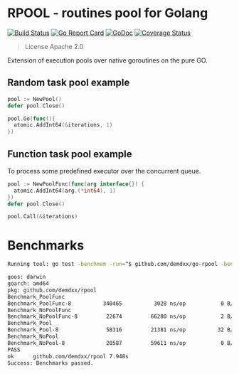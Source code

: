 # RPOOL - routines pool for Golang

[![Build Status](https://travis-ci.org/demdxx/rpool.svg?branch=master)](https://travis-ci.org/demdxx/rpool)
[![Go Report Card](https://goreportcard.com/badge/github.com/demdxx/rpool)](https://goreportcard.com/report/github.com/demdxx/rpool)
[![GoDoc](https://godoc.org/github.com/demdxx/rpool?status.svg)](https://godoc.org/github.com/demdxx/rpool)
[![Coverage Status](https://coveralls.io/repos/github/demdxx/rpool/badge.svg)](https://coveralls.io/github/demdxx/rpool)

> License Apache 2.0

Extension of execution pools over native goroutines on the pure GO.

## Random task pool example

```go
pool := NewPool()
defer pool.Close()

pool.Go(func(){
  atomic.AddInt64(&iterations, 1)
})
```

## Function task pool example

To process some predefined executor over the concurrent queue.

```go
pool := NewPoolFunc(func(arg interface{}) {
  atomic.AddInt64(arg.(*int64), 1)
})
defer pool.Close()

pool.Call(&iterations)
```

# Benchmarks

```sh
Running tool: go test -benchmem -run=^$ github.com/demdxx/go-rpool -bench . -v -race

goos: darwin
goarch: amd64
pkg: github.com/demdxx/rpool
Benchmark_PoolFunc
Benchmark_PoolFunc-8     	  340465	      3028 ns/op	       0 B/op	       0 allocs/op
Benchmark_NoPoolFunc
Benchmark_NoPoolFunc-8   	   22674	     66280 ns/op	       2 B/op	       0 allocs/op
Benchmark_Pool
Benchmark_Pool-8         	   58316	     21381 ns/op	      32 B/op	       1 allocs/op
Benchmark_NoPool
Benchmark_NoPool-8       	   20587	     59611 ns/op	       0 B/op	       0 allocs/op
PASS
ok  	github.com/demdxx/rpool	7.948s
Success: Benchmarks passed.
```
